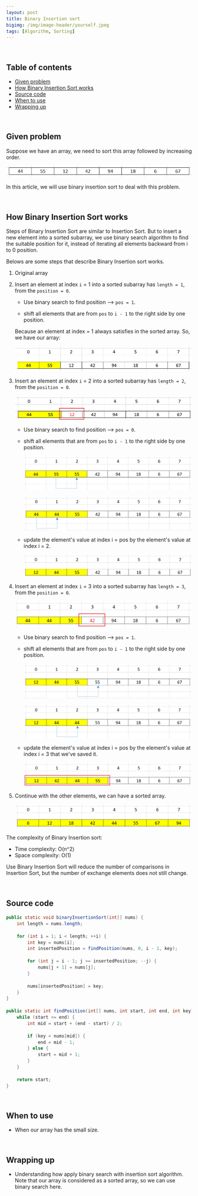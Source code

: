 ```yaml
---
layout: post
title: Binary Insertion sort
bigimg: /img/image-header/yourself.jpeg
tags: [Algorithm, Sorting]
---
```




<br>

## Table of contents
- [Given problem](#given-problem)
- [How Binary Insertion Sort works](#how-binary-insertion-sort-works)
- [Source code](#source-code)
- [When to use](#when-to-use)
- [Wrapping up](#wrapping-up)


<br>

## Given problem

Suppose we have an array, we need to sort this array followed by increasing order.

![](../img/Algorithm/sorting/binary-insertion-sort/original-array.png)

In this article, we will use binary insertion sort to deal with this problem.

<br>

## How Binary Insertion Sort works

Steps of Binary Insertion Sort are similar to Insertion Sort. But to insert a new element into a sorted subarray, we use binary search algorithm to find the suitable position for it, instead of iterating all elements backward from i to 0 position.

Belows are some steps that describe Binary Insertion sort works.
1. Original array



2. Insert an element at index ```i``` = 1 into a sorted subarray has ```length = 1```, from the ```position = 0```.

    - Use binary search to find position --> ```pos = 1```.

    - shift all elements that are from ```pos``` to ```i - 1``` to the right side by one position.

    Because an element at index = 1 always satisfies in the sorted array. So, we have our array:

    ![](../img/Algorithm/sorting/binary-insertion-sort/binary-insertion-sort-1.png)


3. Insert an element at index ```i``` = 2 into a sorted subarray has ```length = 2```, from the ```position = 0```.

    ![](../img/Algorithm/sorting/binary-insertion-sort/binary-insertion-sort-2.png)

    - Use binary search to find position --> ```pos = 0```.

    - shift all elements that are from ```pos``` to ```i - 1``` to the right side by one position.

        ![](../img/Algorithm/sorting/binary-insertion-sort/binary-insertion-sort-3.png)

        ![](../img/Algorithm/sorting/binary-insertion-sort/binary-insertion-sort-4.png)

    - update the element's value at index i = pos by the element's value at index i = 2.

        ![](../img/Algorithm/sorting/binary-insertion-sort/binary-insertion-sort-5.png)

4. Insert an element at index ```i``` = 3 into a sorted subarray has ```length = 3```, from the ```position = 0```.

    ![](../img/Algorithm/sorting/binary-insertion-sort/binary-insertion-sort-6.png)

    - Use binary search to find position --> ```pos = 1```.

    - shift all elements that are from ```pos``` to ```i - 1``` to the right side by one position.

        ![](../img/Algorithm/sorting/binary-insertion-sort/binary-insertion-sort-7.png)

        ![](../img/Algorithm/sorting/binary-insertion-sort/binary-insertion-sort-8.png)

    - update the element's value at index i = pos by the element's value at index i = 3 that we've saved it.

        ![](../img/Algorithm/sorting/binary-insertion-sort/binary-insertion-sort-9.png)

3. Continue with the other elements, we can have a sorted array.

    ![](../img/Algorithm/sorting/binary-insertion-sort/binary-insertion-sort-10.png)

The complexity of Binary Insertion sort:
- Time complexity: O(n^2)
- Space complexity: O(1)

Use Binary Insertion Sort will reduce the number of comparisons in Insertion Sort, but the number of exchange elements does not still change.

<br>

## Source code

```java
public static void binaryInsertionSort(int[] nums) {
    int length = nums.length;

    for (int i = 1; i < length; ++i) {
        int key = nums[i];
        int insertedPosition = findPosition(nums, 0, i - 1, key);

        for (int j = i - 1; j >= insertedPosition; --j) {
            nums[j + 1] = nums[j];
        }

        nums[insertedPosition] = key;
    }
}

public static int findPosition(int[] nums, int start, int end, int key) {
    while (start <= end) {
        int mid = start + (end - start) / 2;

        if (key < nums[mid]) {
            end = mid - 1;
        } else {
            start = mid + 1;
        }
    }

    return start;
}
```

<br>

## When to use

- When our array has the small size.

<br>

## Wrapping up

- Understanding how apply binary search with insertion sort algorithm. Note that our array is considered as a sorted array, so we can use binary search here.


